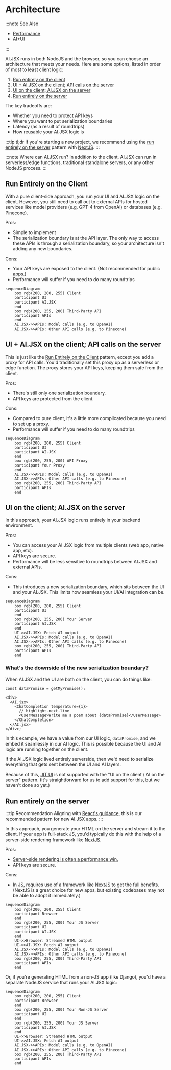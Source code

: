 # Architecture

:::note See Also

- [Performance](./performance.md)
- [AI+UI](./ai-ui.md)

:::

AI.JSX runs in both NodeJS and the browser, so you can choose an architecture that meets your needs. Here are some options, listed in order of most to least client logic:

1. [Run entirely on the client](#run-entirely-on-the-client)
1. [UI + AI.JSX on the client; API calls on the server](#ui--aijsx-on-the-client-api-calls-on-the-server)
1. [UI on the client; AI.JSX on the server](#ui-on-the-client-aijsx-on-the-server)
1. [Run entirely on the server](#run-entirely-on-the-server)

The key tradeoffs are:

- Whether you need to protect API keys
- Where you want to put serialization boundaries
- Latency (as a result of roundtrips)
- How reusable your AI.JSX logic is

:::tip tl;dr
If you're starting a new project, we recommend using the [run entirely on the server](#run-entirely-on-the-server) pattern with [NextJS](https://nextjs.org/).
:::

:::note Where can AI.JSX run?
In addition to the client, AI.JSX can run in serverless/edge functions, traditional standalone servers, or any other NodeJS process.
:::

## Run Entirely on the Client

With a pure client-side approach, you run your UI and AI.JSX logic on the client. However, you still need to call out to external APIs for hosted services like model providers (e.g. GPT-4 from OpenAI) or databases (e.g. Pinecone).

Pros:

- Simple to implement
- The serialization boundary is at the API layer. The only way to access these APIs is through a serialization boundary, so your architecture isn't adding any new boundaries.

Cons:

- Your API keys are exposed to the client. (Not recommended for public apps.)
- Performance will suffer if you need to do many roundtrips

```mermaid
sequenceDiagram
    box rgb(200, 200, 255) Client
    participant UI
    participant AI.JSX
    end
    box rgb(200, 255, 200) Third-Party API
    participant APIs
    end
    AI.JSX->>APIs: Model calls (e.g. to OpenAI)
    AI.JSX->>APIs: Other API calls (e.g. to Pinecone)
```

## UI + AI.JSX on the client; API calls on the server

This is just like the [Run Entirely on the Client](#run-entirely-on-the-client) pattern, except you add a proxy for API calls. You'd traditionally set this proxy up as a serverless or edge function. The proxy stores your API keys, keeping them safe from the client.

Pros:

- There's still only one serialization boundary.
- API keys are protected from the client.

Cons:

- Compared to pure client, it's a little more complicated because you need to set up a proxy.
- Performance will suffer if you need to do many roundtrips

```mermaid
sequenceDiagram
    box rgb(200, 200, 255) Client
    participant UI
    participant AI.JSX
    end
    box rgb(200, 255, 200) API Proxy
    participant Your Proxy
    end
    AI.JSX->>APIs: Model calls (e.g. to OpenAI)
    AI.JSX->>APIs: Other API calls (e.g. to Pinecone)
    box rgb(200, 255, 200) Third-Party API
    participant APIs
    end
```

## UI on the client; AI.JSX on the server

In this approach, your AI.JSX logic runs entirely in your backend environment.

Pros:

- You can access your AI.JSX logic from multiple clients (web app, native app, etc).
- API keys are secure.
- Performance will be less sensitive to roundtrips between AI.JSX and external APIs.

Cons:

- This introduces a new serialization boundary, which sits between the UI and your AI.JSX. This limits how seamless your UI/AI integration can be.

```mermaid
sequenceDiagram
    box rgb(200, 200, 255) Client
    participant UI
    end
    box rgb(200, 255, 200) Your Server
    participant AI.JSX
    end
    UI->>AI.JSX: Fetch AI output
    AI.JSX->>APIs: Model calls (e.g. to OpenAI)
    AI.JSX->>APIs: Other API calls (e.g. to Pinecone)
    box rgb(200, 255, 200) Third-Party API
    participant APIs
    end
```

### What's the downside of the new serialization boundary?

When AI.JSX and the UI are both on the client, you can do things like:

```tsx
const dataPromise = getMyPromise();

<div>
  <AI.jsx>
    <ChatCompletion temperature={1}>
      // highlight-next-line
      <UserMessage>Write me a poem about {dataPromise}</UserMessage>
    </ChatCompletion>
  </AI.jsx>
</div>;
```

In this example, we have a value from our UI logic, `dataPromise`, and we embed it seamlessly in our AI logic. This is possible because the UI and AI logic are running together on the client.

If the AI.JSX logic lived entirely serverside, then we'd need to serialize everything that gets sent between the UI and AI layers.

Because of this, [JIT UI](./ai-ui.md#just-in-time-jit-ui) is not supported with the "UI on the client / AI on the server" pattern. (It's straightforward for us to add support for this, but we haven't done so yet.)

## Run entirely on the server

:::tip Recommendation
Aligning with [React's guidance](https://react.dev/learn/start-a-new-react-project), this is our recommended pattern for new AI.JSX apps.
:::

In this approach, you generate your HTML on the server and stream it to the client. If your app is full-stack JS, you'd typically do this with the help of a server-side rendering framework like [NextJS](https://nextjs.org/).

Pros:

- [Server-side rendering is often a performance win.](https://nextjs.org/docs/getting-started/react-essentials)
- API keys are secure.

Cons:

- In JS, requires use of a framework like [NextJS](https://nextjs.org/) to get the full benefits. (NextJS is a great choice for new apps, but existing codebases may not be able to adopt it immediately.)

```mermaid
sequenceDiagram
    box rgb(200, 200, 255) Client
    participant Browser
    end
    box rgb(200, 255, 200) Your JS Server
    participant UI
    participant AI.JSX
    end
    UI->>Browser: Streamed HTML output
    UI->>AI.JSX: Fetch AI output
    AI.JSX->>APIs: Model calls (e.g. to OpenAI)
    AI.JSX->>APIs: Other API calls (e.g. to Pinecone)
    box rgb(200, 255, 200) Third-Party API
    participant APIs
    end
```

Or, if you're generating HTML from a non-JS app (like Django), you'd have a separate NodeJS service that runs your AI.JSX logic:

```mermaid
sequenceDiagram
    box rgb(200, 200, 255) Client
    participant Browser
    end
    box rgb(200, 255, 200) Your Non-JS Server
    participant UI
    end
    box rgb(200, 255, 200) Your JS Server
    participant AI.JSX
    end
    UI->>Browser: Streamed HTML output
    UI->>AI.JSX: Fetch AI output
    AI.JSX->>APIs: Model calls (e.g. to OpenAI)
    AI.JSX->>APIs: Other API calls (e.g. to Pinecone)
    box rgb(200, 255, 200) Third-Party API
    participant APIs
    end
```
